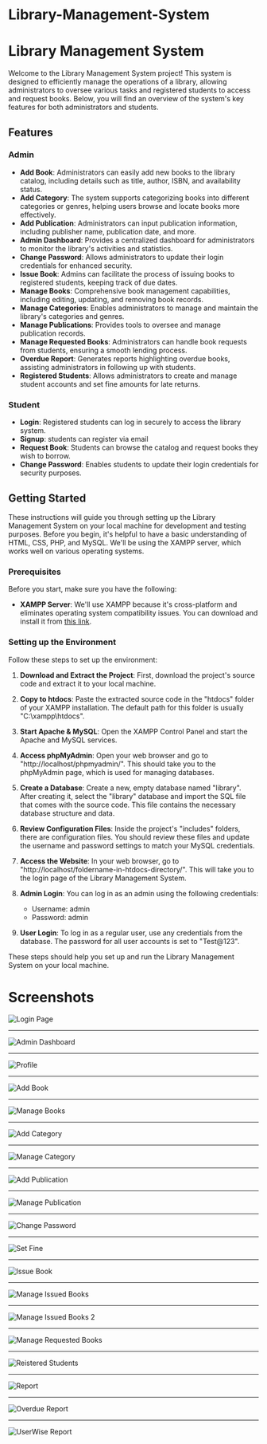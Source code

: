 # Library-Management-System
# Library Management System

Welcome to the Library Management System project! This system is designed to efficiently manage the operations of a library, allowing administrators to oversee various tasks and registered students to access and request books. Below, you will find an overview of the system's key features for both administrators and students.

## Features

### Admin

- **Add Book**: Administrators can easily add new books to the library catalog, including details such as title, author, ISBN, and availability status.
- **Add Category**: The system supports categorizing books into different categories or genres, helping users browse and locate books more effectively.
- **Add Publication**: Administrators can input publication information, including publisher name, publication date, and more.
- **Admin Dashboard**: Provides a centralized dashboard for administrators to monitor the library's activities and statistics.
- **Change Password**: Allows administrators to update their login credentials for enhanced security.
- **Issue Book**: Admins can facilitate the process of issuing books to registered students, keeping track of due dates.
- **Manage Books**: Comprehensive book management capabilities, including editing, updating, and removing book records.
- **Manage Categories**: Enables administrators to manage and maintain the library's categories and genres.
- **Manage Publications**: Provides tools to oversee and manage publication records.
- **Manage Requested Books**: Administrators can handle book requests from students, ensuring a smooth lending process.
- **Overdue Report**: Generates reports highlighting overdue books, assisting administrators in following up with students.
- **Registered Students**: Allows administrators to create and manage student accounts and set fine amounts for late returns.

### Student

- **Login**: Registered students can log in securely to access the library system.
- **Signup**: students can register via email
- **Request Book**: Students can browse the catalog and request books they wish to borrow.
- **Change Password**: Enables students to update their login credentials for security purposes.

## Getting Started

These instructions will guide you through setting up the Library Management System on your local machine for development and testing purposes. Before you begin, it's helpful to have a basic understanding of HTML, CSS, PHP, and MySQL. We'll be using the XAMPP server, which works well on various operating systems.

### Prerequisites

Before you start, make sure you have the following:

- **XAMPP Server**: We'll use XAMPP because it's cross-platform and eliminates operating system compatibility issues. You can download and install it from [this link](https://www.apachefriends.org/download.html).

### Setting up the Environment

Follow these steps to set up the environment:

1. **Download and Extract the Project**: First, download the project's source code and extract it to your local machine.

2. **Copy to htdocs**: Paste the extracted source code in the "htdocs" folder of your XAMPP installation. The default path for this folder is usually "C:\xampp\htdocs".

3. **Start Apache & MySQL**: Open the XAMPP Control Panel and start the Apache and MySQL services.

4. **Access phpMyAdmin**: Open your web browser and go to "http://localhost/phpmyadmin/". This should take you to the phpMyAdmin page, which is used for managing databases.

5. **Create a Database**: Create a new, empty database named "library". After creating it, select the "library" database and import the SQL file that comes with the source code. This file contains the necessary database structure and data.

6. **Review Configuration Files**: Inside the project's "includes" folders, there are configuration files. You should review these files and update the username and password settings to match your MySQL credentials.

7. **Access the Website**: In your web browser, go to "http://localhost/foldername-in-htdocs-directory/". This will take you to the login page of the Library Management System.

8. **Admin Login**: You can log in as an admin using the following credentials:
   - Username: admin
   - Password: admin

9. **User Login**: To log in as a regular user, use any credentials from the database. The password for all user accounts is set to "Test@123".

These steps should help you set up and run the Library Management System on your local machine.


# Screenshots

![Login Page](Screenshots/Login.png)

***

![Admin Dashboard](Screenshots/admin_dashboard.png)
***

![Profile](Screenshots/profile.png)

***

![Add Book](Screenshots/add_book.png)

***

![Manage Books](Screenshots/manage_books.png)

***

![Add Category](Screenshots/add_category.png)

***

![Manage Category](Screenshots/manage_categories.png)

***

![Add Publication](Screenshots/add_publication.png)

***

![Manage Publication](Screenshots/manage_publications.png)

***

![Change Password](Screenshots/change_password.png)

***

![Set Fine](Screenshots/set_fine.png)

***

![Issue Book](Screenshots/issue_book.png)

***

![Manage Issued Books](Screenshots/manage_issued_books.png)

***

![Manage Issued Books 2](Screenshots/manage_issued_books2.png)

***

![Manage Requested Books](Screenshots/manage_requested_books.png)

***

![Reistered Students](Screenshots/registered_students.png)

***

![Report](Screenshots/report.png)

***

![Overdue Report](Screenshots/overdue_report.png)

***

![UserWise Report](Screenshots/User_wise.png)
